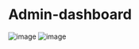 # Admin-dashboard

![image](https://github.com/m1lanaz/Admin-dashboard/assets/58622630/e19193f8-ed33-4a59-b0c5-b4e48eaa8625)
![image](https://github.com/m1lanaz/Admin-dashboard/assets/58622630/0407bc65-f190-4991-8fa4-1e24154ab497)
